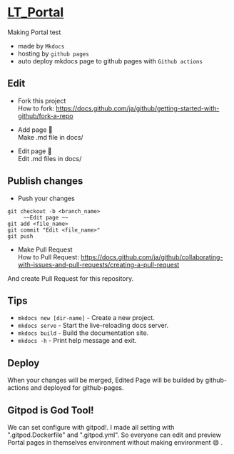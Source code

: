 # [LT_Portal](https://kitsystemyou.github.io/LT_Portal/)

Making Portal test
* made by `Mkdocs`
* hosting by `github pages`
* auto deploy mkdocs page to github pages with `Github actions`

## Edit
* Fork this project  
  How to fork: https://docs.github.com/ja/github/getting-started-with-github/fork-a-repo

* Add page :page_facing_up:  
  Make .md file in docs/

* Edit page :pencil:  
  Edit .md files in docs/

## Publish changes
* Push your changes

```
git checkout -b <branch_name>
     ~~Edit page ~~  
git add <file_name>
git commit "Edit <file_name>"
git push
```
* Make Pull Request  
  How to Pull Request: https://docs.github.com/ja/github/collaborating-with-issues-and-pull-requests/creating-a-pull-request

And create Pull Request for this repository.

## Tips
* `mkdocs new [dir-name]` - Create a new project.
* `mkdocs serve` - Start the live-reloading docs server.
* `mkdocs build` - Build the documentation site.
* `mkdocs -h` - Print help message and exit.

## Deploy
When your changes will be merged, Edited Page will be builded by github-actions and deployed for github-pages.

## Gitpod is God Tool!
We can set configure with gitpod!. I made all setting with ".gitpod.Dockerfile" and ".gitpod.yml".
So everyone can edit and preview Portal pages in themselves environment without making environment :smile: .
